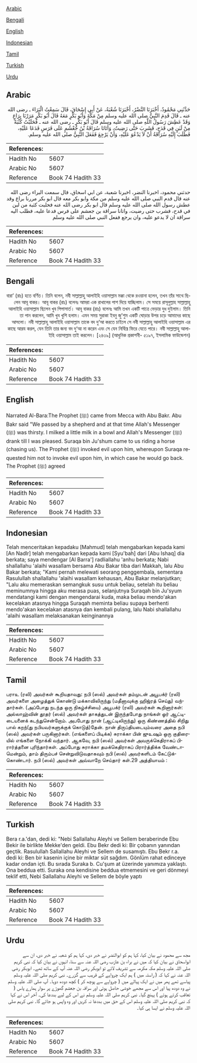 [Arabic](#arabic)

[Bengali](#bengali)

[English](#english)

[Indonesian](#indonesian)

[Tamil](#tamil)

[Turkish](#turkish)

[Urdu](#urdu)

## Arabic


<div dir="rtl" lang="ar" style={{fontSize:'larger',backgroundColor:'#f8f9fa',padding:20}}>
حَدَّثَنِي مَحْمُودٌ، أَخْبَرَنَا النَّضْرُ، أَخْبَرَنَا شُعْبَةُ، عَنْ أَبِي إِسْحَاقَ، قَالَ سَمِعْتُ الْبَرَاءَ ـ رضى الله عنه ـ قَالَ قَدِمَ النَّبِيُّ صلى الله عليه وسلم مِنْ مَكَّةَ وَأَبُو بَكْرٍ مَعَهُ قَالَ أَبُو بَكْرٍ مَرَرْنَا بِرَاعٍ وَقَدْ عَطِشَ رَسُولُ اللَّهِ صلى الله عليه وسلم قَالَ أَبُو بَكْرٍ ـ رضى الله عنه ـ فَحَلَبْتُ كُثْبَةً مِنْ لَبَنٍ فِي قَدَحٍ، فَشَرِبَ حَتَّى رَضِيتُ، وَأَتَانَا سُرَاقَةُ بْنُ جُعْشُمٍ عَلَى فَرَسٍ فَدَعَا عَلَيْهِ، فَطَلَبَ إِلَيْهِ سُرَاقَةُ أَنْ لاَ يَدْعُوَ عَلَيْهِ، وَأَنْ يَرْجِعَ فَفَعَلَ النَّبِيُّ صلى الله عليه وسلم‏.‏
</div>
<div style={{backgroundColor:'#f8f9fa',padding:20, marginBottom: 10}}><table> <thead> <tr> <th>References:</th> <th></th> </tr> </thead> <tbody><tr><td>Hadith No</td><td>5607</td></tr><tr><td>Arabic No</td><td>5607</td></tr><tr><td>Reference</td><td>Book 74 Hadith 33</td></tr></tbody></table></div>


<div dir="rtl" lang="ar" style={{fontSize:'larger',backgroundColor:'#f8f9fa',padding:20}}>
حدثني محمود، اخبرنا النضر، اخبرنا شعبة، عن ابي اسحاق، قال سمعت البراء رضى الله عنه قال قدم النبي صلى الله عليه وسلم من مكة وابو بكر معه قال ابو بكر مررنا براع وقد عطش رسول الله صلى الله عليه وسلم قال ابو بكر رضى الله عنه فحلبت كثبة من لبن في قدح، فشرب حتى رضيت، واتانا سراقة بن جعشم على فرس فدعا عليه، فطلب اليه سراقة ان لا يدعو عليه، وان يرجع ففعل النبي صلى الله عليه وسلم
</div>
<div style={{backgroundColor:'#f8f9fa',padding:20, marginBottom: 10}}><table> <thead> <tr> <th>References:</th> <th></th> </tr> </thead> <tbody><tr><td>Hadith No</td><td>5607</td></tr><tr><td>Arabic No</td><td>5607</td></tr><tr><td>Reference</td><td>Book 74 Hadith 33</td></tr></tbody></table></div>

## Bengali


<div dir="rtl" lang="bn" style={{fontSize:'larger',backgroundColor:'#f8f9fa',padding:20}}>
বারা’ (রাঃ) হতে বর্ণিত। তিনি বলেন, নবী সাল্লাল্লাহু আলাইহি ওয়াসাল্লাম মক্কা থেকে রওয়ানা হলেন, তখন তাঁর সাথে ছিলেন আবূ বাকর। আবূ বাকর (রাঃ) বলেনঃ আমরা এক রাখালের পাশ দিয়ে যাচ্ছিলাম। সে সময়ে রাসূলুল্লাহ সাল্লাল্লাহু আলাইহি ওয়াসাল্লাম ছিলেন খুব পিপাসার্ত। আবূ বাকর (রাঃ) বলেনঃ আমি তখন একটি পাত্রে ভেড়ার দুধ দুইলাম। তিনি তা পান করলেন, আমি খুব খুশি হলাম। এমন সময় সুরাকা ইবনু জু’শুম একটি ঘোড়ার উপর চড়ে আমাদের কাছে আসলো। নবী সাল্লাল্লাহু আলাইহি ওয়াসাল্লাম তাকে বদ দু‘আ করতে চাইলে সে নবী সাল্লাল্লাহু আলাইহি ওয়াসাল্লাম এর কাছে আরয করল, যেন তিনি তার জন্য বদ দু‘আ না করেন এবং সে যেন নির্বিঘ্নে ফিরে যেতে পারে। নবী সাল্লাল্লাহু আলাইহি ওয়াসাল্লাম তাই করলেন। [২৪৩৯] (আধুনিক প্রকাশনী- ৫১৯৭, ইসলামিক ফাউন্ডেশন)
</div>
<div style={{backgroundColor:'#f8f9fa',padding:20, marginBottom: 10}}><table> <thead> <tr> <th>References:</th> <th></th> </tr> </thead> <tbody><tr><td>Hadith No</td><td>5607</td></tr><tr><td>Arabic No</td><td>5607</td></tr><tr><td>Reference</td><td>Book 74 Hadith 33</td></tr></tbody></table></div>

## English


<div dir="ltr" lang="en" style={{fontSize:'larger',backgroundColor:'#f8f9fa',padding:20}}>
Narrated Al-Bara:The Prophet (ﷺ) came from Mecca with Abu Bakr. Abu Bakr said "We passed by a shepherd and at that time Allah's Messenger (ﷺ) was thirsty. I milked a little milk in a bowl and Allah's Messenger (ﷺ) drank till I was pleased. Suraqa bin Ju'shum came to us riding a horse (chasing us). The Prophet (ﷺ) invoked evil upon him, whereupon Suraqa requested him not to invoke evil upon him, in which case he would go back. The Prophet (ﷺ) agreed
</div>
<div style={{backgroundColor:'#f8f9fa',padding:20, marginBottom: 10}}><table> <thead> <tr> <th>References:</th> <th></th> </tr> </thead> <tbody><tr><td>Hadith No</td><td>5607</td></tr><tr><td>Arabic No</td><td>5607</td></tr><tr><td>Reference</td><td>Book 74 Hadith 33</td></tr></tbody></table></div>

## Indonesian


<div dir="ltr" lang="id" style={{fontSize:'larger',backgroundColor:'#f8f9fa',padding:20}}>
Telah menceritakan kepadaku [Mahmud] telah mengabarkan kepada kami [An Nadlr] telah mengabarkan kepada kami [Syu'bah] dari [Abu Ishaq] dia berkata; saya mendengar [Al Barra'] radliallahu 'anhu berkata; Nabi shallallahu 'alaihi wasallam bersama Abu Bakar tiba dari Makkah, lalu Abu Bakar berkata; "Kami pernah melewati seorang penggembala, sementara Rasulullah shallallahu 'alaihi wasallam kehausan, Abu Bakar melanjutkan; "Lalu aku memeraskan semangkuk susu untuk beliau, setelah itu beliau meminumnya hingga aku merasa puas, selanjutnya Suraqah bin Ju'syum mendatangi kami dengan mengendarai kuda, maka beliau mendo'akan kecelakan atasnya hingga Suraqah meminta beliau supaya berhenti mendo'akan kecelakan atasnya dan kembali pulang, lalu Nabi shallallahu 'alaihi wasallam melaksanakan keinginannya
</div>
<div style={{backgroundColor:'#f8f9fa',padding:20, marginBottom: 10}}><table> <thead> <tr> <th>References:</th> <th></th> </tr> </thead> <tbody><tr><td>Hadith No</td><td>5607</td></tr><tr><td>Arabic No</td><td>5607</td></tr><tr><td>Reference</td><td>Book 74 Hadith 33</td></tr></tbody></table></div>

## Tamil


<div dir="ltr" lang="ta" style={{fontSize:'larger',backgroundColor:'#f8f9fa',padding:20}}>
பராஉ (ரலி) அவர்கள் கூறியதாவது: நபி (ஸல்) அவர்கள் தம்முடன் அபூபக்ர் (ரலி) அவர்களை அழைத்துக் கொண்டு மக்காவிலிருந்து (மதீனாவுக்கு ஹிஜ்ரத் செய்து) வந்தார்கள். (அப்போது நடந்த ஒரு நிகழ்ச்சியை) அபூபக்ர் (ரலி) அவர்கள் கூறினார்கள்: அல்லாஹ்வின் தூதர் (ஸல்) அவர்கள் தாகத்துடன் இருந்தபோது நாங்கள் ஓர் ஆட்டிடையனைக் கடந்துசென்றோம். அபபோது நான் (ஆட்டிலிருந்து) ஒரு கிண்ணத்தில் சிறிது பால் கறந்(து நபியவர்களுக்குக் கொடுத்)தேன். நான் திருப்தியடையும்வரை அதை நபி (ஸல்) அவர்கள் பருகினார்கள். (எங்களைப் பிடிக்க) சுராக்கா பின் ஜுஉஷும் ஒரு குதிரையில் எங்களை நோக்கி வந்தார். ஆகவே, நபி (ஸல்) அவர்கள் அவருக்கெதிராகப் பிரார்த்தனை புரிந்தார்கள். அப்போது சுராக்கா தமக்கெதிராகப் பிரார்த்திக்க வேண்டாமென்றும், தாம் திரும்பச் சென்றுவிடுவதாகவும் நபி (ஸல்) அவர்களிடம் கேட்டுக்கொண்டார். நபி (ஸல்) அவர்கள் அவ்வாறே செய்தார் கள்.29 அத்தியாயம் :
</div>
<div style={{backgroundColor:'#f8f9fa',padding:20, marginBottom: 10}}><table> <thead> <tr> <th>References:</th> <th></th> </tr> </thead> <tbody><tr><td>Hadith No</td><td>5607</td></tr><tr><td>Arabic No</td><td>5607</td></tr><tr><td>Reference</td><td>Book 74 Hadith 33</td></tr></tbody></table></div>

## Turkish


<div dir="ltr" lang="tr" style={{fontSize:'larger',backgroundColor:'#f8f9fa',padding:20}}>
Bera r.a.'dan, dedi ki: "Nebi Sallallahu Aleyhi ve Sellem beraberinde Ebu Bekir ile birlikte Mekke'den geldi. Ebu Bekr dedi ki: Bir çobanın yanından geçtik. Rasulullah Sallallahu Aleyhi ve Sellem de susamıştı. Ebu Bekr r.a. dedi ki: Ben bir kasenin içine bir miktar süt sağdım. Gönlüm rahat edinceye kadar ondan içti. Bu sırada Suraka b. Cu'şum at üzerinde yanımıza yaklaştı. Ona beddua etti. Suraka ona kendisine beddua etmemesini ve geri dönmeyi teklif etti, Nebi Sallallahu Aleyhi ve Sellem de böyle yaptı
</div>
<div style={{backgroundColor:'#f8f9fa',padding:20, marginBottom: 10}}><table> <thead> <tr> <th>References:</th> <th></th> </tr> </thead> <tbody><tr><td>Hadith No</td><td>5607</td></tr><tr><td>Arabic No</td><td>5607</td></tr><tr><td>Reference</td><td>Book 74 Hadith 33</td></tr></tbody></table></div>

## Urdu


<div dir="rtl" lang="ur" style={{fontSize:'larger',backgroundColor:'#f8f9fa',padding:20}}>
مجھ سے محمود نے بیان کیا، کہا ہم کو ابوالنضر نے خبر دی، کہا ہم کو شعبہ نے خبر دی، ان سے ابواسحاق نے بیان کیا کہ میں نے براء بن عازب رضی اللہ عنہ سے سنا، انہوں نے بیان کیا کہ نبی کریم صلی اللہ علیہ وسلم مکہ مکرمہ سے تشریف لائے تو ابوبکر رضی اللہ عنہ آپ کے ساتھ تھے۔ ابوبکر رضی اللہ عنہ نے کہا کہ ( راستہ میں ) ہم ایک چرواہے کے قریب سے گزرے۔ نبی کریم صلی اللہ علیہ وسلم پیاسے تھے پھر میں نے ایک پیالے میں ( چرواہے سے پوچھ کر ) کچھ دودھ دوہا۔ آپ صلی اللہ علیہ وسلم نے وہ دودھ پیا اور اس سے مجھے خوشی حاصل ہوئی اور سراقہ بن جعشم گھوڑے پر سوار ہمارے پاس ( تعاقب کرتے ہوئے ) پہنچ گیا۔ نبی کریم صلی اللہ علیہ وسلم نے اس کے لیے بددعا کی۔ آخر اس نے کہا کہ نبی کریم صلی اللہ علیہ وسلم اس کے حق میں بددعا نہ کریں اور وہ واپس ہو جائے گا۔ نبی کریم صلی اللہ علیہ وسلم نے ایسا ہی کیا۔
</div>
<div style={{backgroundColor:'#f8f9fa',padding:20, marginBottom: 10}}><table> <thead> <tr> <th>References:</th> <th></th> </tr> </thead> <tbody><tr><td>Hadith No</td><td>5607</td></tr><tr><td>Arabic No</td><td>5607</td></tr><tr><td>Reference</td><td>Book 74 Hadith 33</td></tr></tbody></table></div>